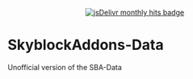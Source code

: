 <p align="center">
  <a href="https://github.com/Fix3dll/SkyblockAddons-Data" target="_blank">
    <img alt="jsDelivr monthly hits badge" src="https://data.jsdelivr.com/v1/package/gh/Fix3dll/SkyblockAddons-Data/badge" />
  </a>
</p>

# SkyblockAddons-Data
Unofficial version of the SBA-Data
